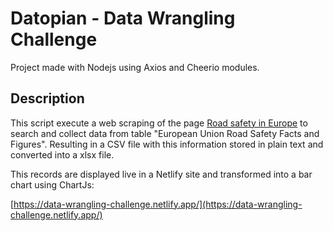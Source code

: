 # Datopian - Data Wrangling Challenge
Project made with Nodejs using Axios and Cheerio modules.

## Description
This script execute a web scraping of the page [Road safety in Europe](https://en.wikipedia.org/wiki/Road_safety_in_Europe) to search and collect data from table "European Union Road Safety Facts and Figures". Resulting in a CSV file with this information stored in plain text and converted into a xlsx file.

This records are displayed live in a Netlify site and transformed into a bar chart using ChartJs: 

[https://data-wrangling-challenge.netlify.app/](https://data-wrangling-challenge.netlify.app/)
